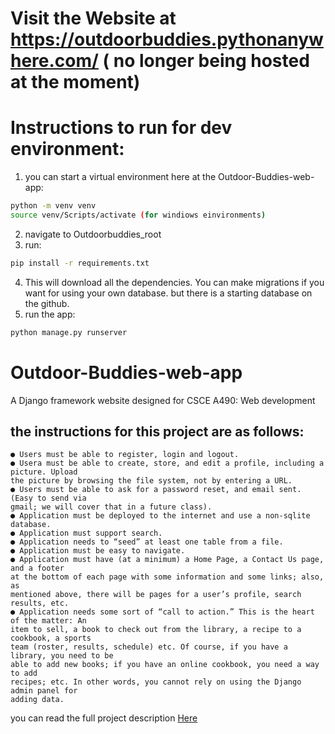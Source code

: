 # Visit the Website at https://outdoorbuddies.pythonanywhere.com/ ( no longer being hosted at the moment)

# Instructions to run for dev environment:
1. you can start a virtual environment here at the Outdoor-Buddies-web-app:
```bash
python -m venv venv
source venv/Scripts/activate (for windiows einvironments)

 ```
2. navigate to Outdoorbuddies_root
3. run:
```bash
pip install -r requirements.txt
```
4. This will download all the dependencies. You can make migrations if you want for using your own database. but there is a starting database on the github.
5. run the app:
```bash
python manage.py runserver
```
# Outdoor-Buddies-web-app
A Django framework website designed for CSCE A490: Web development
## the instructions for this project are as follows:
```
● Users must be able to register, login and logout.
● Usera must be able to create, store, and edit a profile, including a picture. Upload
the picture by browsing the file system, not by entering a URL.
● Users must be able to ask for a password reset, and email sent. (Easy to send via
gmail; we will cover that in a future class).
● Application must be deployed to the internet and use a non-sqlite database.
● Application must support search.
● Application needs to “seed” at least one table from a file.
● Application must be easy to navigate.
● Application must have (at a minimum) a Home Page, a Contact Us page, and a footer
at the bottom of each page with some information and some links; also, as
mentioned above, there will be pages for a user’s profile, search results, etc.
● Application needs some sort of “call to action.” This is the heart of the matter: An
item to sell, a book to check out from the library, a recipe to a cookbook, a sports
team (roster, results, schedule) etc. Of course, if you have a library, you need to be
able to add new books; if you have an online cookbook, you need a way to add
recipes; etc. In other words, you cannot rely on using the Django admin panel for
adding data.
```
you can read the full project description [Here](https://github.com/AKashton/Outdoor-Buddies-web-app/blob/main/2023%20Assignment%207_%20Final%20Project%20(1).pdf)

